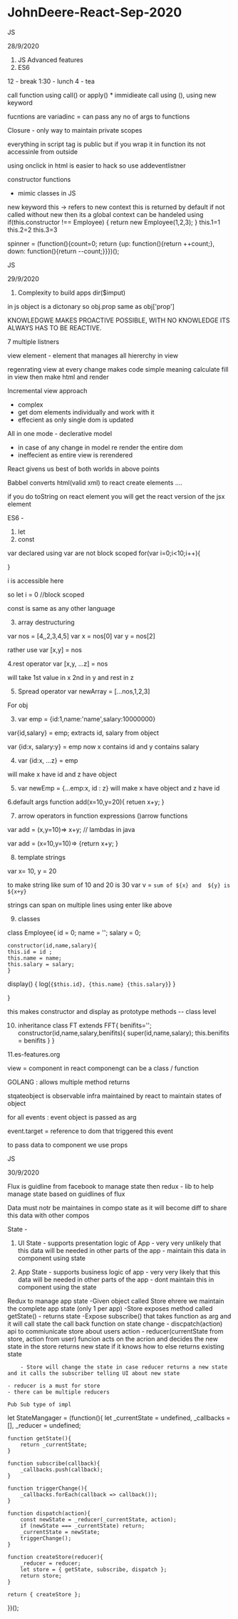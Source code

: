 # JohnDeere-React-Sep-2020

JS

28/9/2020

1. JS Advanced features
2. ES6

12 - break 
1:30 - lunch
4 - tea


call function using call() or apply() * 
immidieate call using (), using new keyword

fucntions are variadinc = can pass any no of args to functions

Closure - only way to maintain private scopes

everything in script tag is public
but if you wrap it in function its not accessinle from outside

using onclick in html is easier to hack
so use addeventlistner

constructor functions
- mimic classes in JS

new keyword
this -> refers to new context
this is returned by default
if not called without new then its a global context
can be handeled using if(this.constructor !== Employee)
{
	return new Employee(1,2,3);
}
this.1=1
this.2=2
this.3=3

spinner = (function(){count=0; return {up: function(){return ++count;}, down: function(){return --count;}}})();

JS

29/9/2020

1. Complexity to build apps
dir($imput)

in js object is a dictonary
so obj.prop same as obj['prop']

KNOWLEDGWE MAKES PROACTIVE POSSIBLE, WITH NO KNOWLEDGE ITS ALWAYS HAS TO BE REACTIVE.

7 multiple listners

view element - element that manages all hiererchy in view


regenrating view at every change makes code simple
meaning calculate fill in view then make html and render


Incremental view approach 
- complex 
- get dom elements individually and work with it
- effecient as only single dom is updated

All in one mode - declerative model 
- in case of any change in model re render the entire dom
- ineffecient as entire view is rerendered


React givens us best of both worlds in above points

Babbel converts html(valid xml) to react create elements ....

if you do toString on react element you will get the react version of the jsx element



ES6 - 

1. let
2. const

var declared using var are not block scoped
for(var i=0;i<10;i++){
	
}

i is accessible here

so let i = 0 //block scoped

const is same as any other language


3. array destructuring 

var nos = [4,,2,3,4,5]
var x = nos[0]
var y = nos[2]

rather use 
var [x,y] = nos

4.rest operator
var [x,y, ...z] = nos

will take 1st value in x 2nd in y and rest in z

5. Spread operator
var newArray = [...nos,1,2,3]

For obj

3. var emp = {id:1,name:'name',salary:10000000}

var{id,salary} = emp;
extracts id, salary from object


 var {id:x, salary:y} = emp
now x contains id and y contains salary


4. var {id:x, ...z} = emp

will make x have id and z have object 


5. var newEmp = {...emp:x, id : z}
will make x have object and z have id 

6.default args
function add(x=10,y=20){
	retuen x+y;
}

7. arrow operators in function expressions ()arrow functions

var add = (x,y=10)=> x+y; // lambdas in java

var add = (x=10,y=10)=> {return x+y; }

8. template strings

var x= 10, y = 20

to make string like 
sum of 10 and 20 is 30
var v = `sum of ${x} and 
${y} is ${x+y}`

strings can span on multiple lines
using enter like above

9. classes

class Employee{
	id = 0;
	name = '';
	salary = 0;

	constructor(id,name,salary){
	this.id = id ;
	this.name = name;
	this.salary = salary;
	}

display()
{
log(`{$this.id}, {this.name} {this.salary}`}
}

}


this makes constructor and display as prototype methods -- class level


10. inheritance
class FT extends FFT{
	benifits='';
	constructor(id,name,salary,benifits){
		super(id,name,salary);
		this.benifits = benifits
	}
}

11.es-features.org



view = component in react
componengt can be a class / function

GOLANG : allows multiple method returns

stqateobject is observable infra maintained by react to maintain states of object

for all events : event object is passed as arg

event.target = reference to dom that triggered this event

to pass data to component we use props


JS

30/9/2020



Flux is guidline from facebook to manage state
then redux - lib to help manage state based on guidlines of flux


Data must notr be maintaines in compo state as it will become diff to share this data with other compos


State - 
1. UI State - supports presentation logic of App
			- very very unlikely that this data will be needed in other parts of the app
			- maintain this data in component using state

2. App State - supports business logic of app
			 - very very likely that this data will be needed in other parts of the app
			 - dont maintain this in component using the state

Redux to manage app state
	-Given object called Store ehrere we maintain the complete app state (only 1 per app)
	-Store exposes method called getState() - returns state
	-Expose subscribe() that takes function as arg and it will call state the call back function on state change
	- discpatch(action) api to commiunicate store about users action
	- reducer(currentState from store, action from user) funcion acts on the acrion and decides the new state in the store
		returns new state if it knows how to else returns existing state

		- Store will change the state in case reducer returns a new state and it calls the subscriber telling UI about new state

	- reducer is a must for store
	- there can be multiple reducers

	Pub Sub type of impl	

let StateMangager = (function(){
    let _currentState = undefined,
        _callbacks = [],
        _reducer = undefined;

    function getState(){
        return _currentState;
    }

    function subscribe(callback){
        _callbacks.push(callback);
    }

    function triggerChange(){
        _callbacks.forEach(callback => callback());
    }

    function dispatch(action){
        const newState = _reducer(_currentState, action);
        if (newState === _currentState) return;
        _currentState = newState;
        triggerChange();
    }

    function createStore(reducer){
        _reducer = reducer;
        let store = { getState, subscribe, dispatch };
        return store;
    }

    return { createStore };
})();
